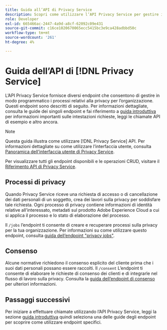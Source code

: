 ```yaml
---
title: Guida all’API di Privacy Service
description: Scopri come utilizzare l’API Privacy Service per gestire in modo programmatico i processi relativi alla privacy per le applicazioni Adobe Experience Cloud supportate.
role: Developer
exl-id: 665466ac-2447-4a9d-a8cf-62092c09e431
source-git-commit: c16ce1020670065ecc5415bc3e9ca428adbbd50c
workflow-type: tm+mt
source-wordcount: '261'
ht-degree: 4%

---
```


# Guida dell’API di [!DNL Privacy Service]

L’API Privacy Service fornisce diversi endpoint che consentono di gestire in modo programmatico i processi relativi alla privacy per l’organizzazione. Questi endpoint sono descritti di seguito. Per informazioni dettagliate, consulta le guide dei singoli endpoint e fai riferimento a [guida introduttiva](./getting-started.md) per informazioni importanti sulle intestazioni richieste, leggi le chiamate API di esempio e altro ancora.

>[!NOTE]
>
>Questa guida illustra come utilizzare [!DNL Privacy Service] API. Per informazioni dettagliate su come utilizzare l’interfaccia utente, consulta [Panoramica dell’interfaccia utente di Privacy Service](../ui/overview.md).

Per visualizzare tutti gli endpoint disponibili e le operazioni CRUD, visitare il [Riferimento API di Privacy Service](https://www.adobe.io/experience-platform-apis/references/privacy-service/).

## Processi di privacy

Quando Privacy Service riceve una richiesta di accesso o di cancellazione dei dati personali di un soggetto, crea dei lavori sulla privacy per soddisfare tale richiesta. Ogni processo di privacy contiene informazioni di identità relative all’interessato, metadati sul prodotto Adobe Experience Cloud a cui si applica il processo e lo stato di elaborazione del processo.

Il `/jobs` l’endpoint ti consente di creare e recuperare processi sulla privacy per la tua organizzazione. Per informazioni su come utilizzare questo endpoint, consulta [guida dell’endpoint &quot;privacy jobs&quot;](./privacy-jobs.md).

## Consenso

Alcune normative richiedono il consenso esplicito del cliente prima che i suoi dati personali possano essere raccolti. Il `/consent` L’endpoint ti consente di elaborare le richieste di consenso dei clienti e di integrarle nel flusso di lavoro sulla privacy. Consulta la [guida dell’endpoint di consenso](./consent.md) per ulteriori informazioni.

## Passaggi successivi

Per iniziare a effettuare chiamate utilizzando l’API Privacy Service, leggi la sezione [guida introduttiva](./getting-started.md) quindi seleziona una delle guide degli endpoint per scoprire come utilizzare endpoint specifici.
